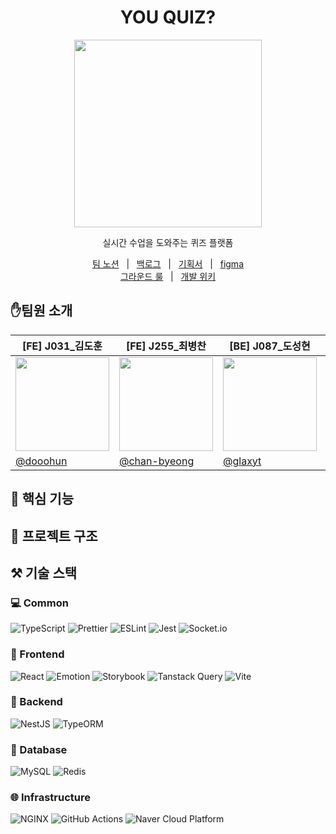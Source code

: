 <div align="center">
  <h1>YOU QUIZ?</h1> 

<img src="https://github.com/user-attachments/assets/a41536e9-d1d1-4e63-8bd8-f2b43c674121"  width=300/>
<p> 실시간 수업을 도와주는 퀴즈 플랫폼</p>
</div>



 <p align=center>
  <a href="https://www.notion.so/e3906f064a574f58a7adc5bb0bf59e64?v=0f21d87970884f3db3c2541122804cba">팀 노션</a>
  &nbsp; | &nbsp; 
  <a href="https://github.com/orgs/boostcampwm-2024/projects/19">백로그</a>
  &nbsp; | &nbsp;
  <a href="https://lemon-scene-5c9.notion.site/12e622fa707b809abe4ff76038787e27?pvs=74">기획서</a>   &nbsp; | &nbsp;
  <a href="https://www.figma.com/design/4xAIQB3t5CIgQqxCVtspZy/You-Quiz?node-id=0-1&node-type=canvas&t=GaZuAbtY0GrDjO48-0">figma</a> 
  <br />
  <a href="https://github.com/boostcampwm-2024/web01-youQuiz/wiki/%EA%B7%B8%EB%9D%BC%EC%9A%B4%EB%93%9C-%EB%A3%B0">그라운드 룰</a>
  &nbsp; | &nbsp; 
  <a href="https://github.com/boostcampwm-2024/web01-youQuiz/wiki">개발 위키</a>
</p>


## ✋팀원 소개
<div align="center">
  
|[FE] J031_김도훈|[FE] J255_최병찬|[BE] J087_도성현|[BE] J289_이채원|
|--|--|--|--|
|<img src="https://avatars.githubusercontent.com/u/74540646?v=4" width=150>|<img src="https://avatars.githubusercontent.com/u/77400298?v=4" width=150 />|<img src="https://avatars.githubusercontent.com/u/52828205?v=4" width=150 />|<img src="https://avatars.githubusercontent.com/u/99425616?v=4" width=150/>|
|[@dooohun](https://github.com/dooohun)|[@chan-byeong](https://github.com/chan-byeong)|[@glaxyt](https://github.com/glaxyt)|[@nowChae](https://github.com/nowChae)|

</div>



## 🚀 핵심 기능

## 📐 프로젝트 구조

## ⚒️ 기술 스택
### 💻 Common
![TypeScript](https://img.shields.io/badge/TypeScript-3178C6?style=flat-square&logo=TypeScript&logoColor=white)
![Prettier](https://img.shields.io/badge/Prettier-F7B93E?style=flat-square&logo=prettier&logoColor=white)
![ESLint](https://img.shields.io/badge/ESLint-4B32C3?style=flat-square&logo=ESLint&logoColor=white)
![Jest](https://img.shields.io/badge/Jest-C21325?style=flat-square&logo=Jest&logoColor=white)
![Socket.io](https://img.shields.io/badge/Socket.io-010101?style=flat-square&logo=Socket.io&logoColor=white)

### 🎨 Frontend
![React](https://img.shields.io/badge/React-61DAFB?style=flat-square&logo=React&logoColor=black)
![Emotion](https://img.shields.io/badge/Emotion-DB7093?style=flat-square&logo=styled-components&logoColor=white)
![Storybook](https://img.shields.io/badge/Storybook-FF4785?style=flat-square&logo=Storybook&logoColor=white)
![Tanstack Query](https://img.shields.io/badge/Tanstack_Query-FF4154?style=flat-square&logo=ReactQuery&logoColor=white)
![Vite](https://img.shields.io/badge/Vite-646CFF?style=flat-square&logo=Vite&logoColor=white)

### 📡 Backend
![NestJS](https://img.shields.io/badge/NestJS-E0234E?style=flat-square&logo=NestJS&logoColor=white)
![TypeORM](https://img.shields.io/badge/TypeORM-E93424?style=flat-square&logo=TypeORM&logoColor=white)

### 💾 Database
![MySQL](https://img.shields.io/badge/MySQL-4479A1?style=flat-square&logo=MySQL&logoColor=white)
![Redis](https://img.shields.io/badge/Redis-DC382D?style=flat-square&logo=Redis&logoColor=white)

### 🌐 Infrastructure
![NGINX](https://img.shields.io/badge/NGINX-009639?style=flat-square&logo=NGINX&logoColor=white)
![GitHub Actions](https://img.shields.io/badge/GitHub_Actions-2088FF?style=flat-square&logo=GitHub-Actions&logoColor=white)
![Naver Cloud Platform](https://img.shields.io/badge/Naver_Cloud-03C75A?style=flat-square&logo=Naver&logoColor=white)


